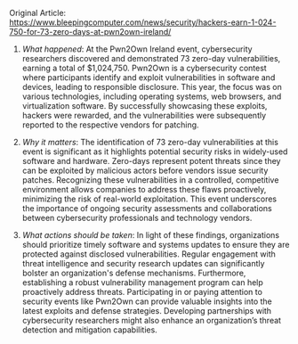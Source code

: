 Original Article: https://www.bleepingcomputer.com/news/security/hackers-earn-1-024-750-for-73-zero-days-at-pwn2own-ireland/

1) *What happened*: At the Pwn2Own Ireland event, cybersecurity researchers discovered and demonstrated 73 zero-day vulnerabilities, earning a total of $1,024,750. Pwn2Own is a cybersecurity contest where participants identify and exploit vulnerabilities in software and devices, leading to responsible disclosure. This year, the focus was on various technologies, including operating systems, web browsers, and virtualization software. By successfully showcasing these exploits, hackers were rewarded, and the vulnerabilities were subsequently reported to the respective vendors for patching.

2) *Why it matters*: The identification of 73 zero-day vulnerabilities at this event is significant as it highlights potential security risks in widely-used software and hardware. Zero-days represent potent threats since they can be exploited by malicious actors before vendors issue security patches. Recognizing these vulnerabilities in a controlled, competitive environment allows companies to address these flaws proactively, minimizing the risk of real-world exploitation. This event underscores the importance of ongoing security assessments and collaborations between cybersecurity professionals and technology vendors.

3) *What actions should be taken*: In light of these findings, organizations should prioritize timely software and systems updates to ensure they are protected against disclosed vulnerabilities. Regular engagement with threat intelligence and security research updates can significantly bolster an organization's defense mechanisms. Furthermore, establishing a robust vulnerability management program can help proactively address threats. Participating in or paying attention to security events like Pwn2Own can provide valuable insights into the latest exploits and defense strategies. Developing partnerships with cybersecurity researchers might also enhance an organization’s threat detection and mitigation capabilities.